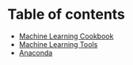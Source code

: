 # Table of contents

* [Machine Learning Cookbook](README.md)
* [Machine Learning Tools](machine-learning-tools.md)
* [Anaconda](anaconda.md)

